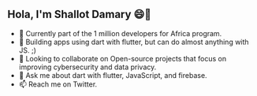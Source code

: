 ## Hola, I'm Shallot Damary 😄👋

- 🔭 Currently part of the 1 million developers for Africa program.
- 🌱 Building apps using dart with flutter, but can do almost anything with JS. ;)
- 💞️ Looking to collaborate on Open-source projects that focus on improving cybersecurity and data privacy.
- 💬 Ask me about dart with flutter, JavaScript, and firebase.
- 📫 Reach me on Twitter.
